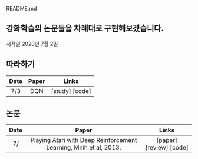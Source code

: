 README.md

## 강화학습의 논문들을 차례대로 구현해보겠습니다.
시작일 2020년 7월 2일

## 따라하기
Date | Paper | Links
:---: | :---: | :---: 
7/3 | DQN | [study] [code]

## 논문
Date | Paper | Links
:---: | :---: | :---: 
7/ | Playing Atari with Deep Reinforcement Learning, Mnih et al, 2013. | [[paper]](https://www.cs.toronto.edu/~vmnih/docs/dqn.pdf) [review] [code]

